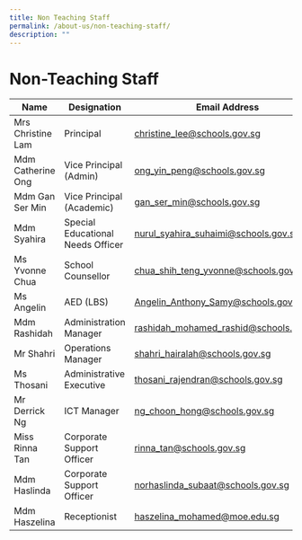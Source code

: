 ```yaml
---
title: Non Teaching Staff
permalink: /about-us/non-teaching-staff/
description: ""
---
```

# **Non-Teaching Staff**

| Name 	| Designation 	| Email Address 	|
|---	|---	|---	|
| Mrs Christine Lam 	| Principal 	| [christine_lee@schools.gov.sg](mailto:christine_lee@schools.gov.sg) 	|
| Mdm Catherine Ong 	| Vice Principal (Admin) 	| [ong_yin_peng@schools.gov.sg](mailto:ong_yin_peng@schools.gov.sg) 	|
| Mdm Gan Ser Min 	| Vice Principal (Academic) 	| [gan_ser_min@schools.gov.sg](mailto:gan_ser_min@schools.gov.sg) 	|
| Mdm Syahira 	| Special Educational Needs Officer 	| [nurul_syahira_suhaimi@schools.gov.sg](mailto:nurul_syahira_suhaimi@schools.gov.sg) 	|
| Ms Yvonne Chua 	| School Counsellor 	| [chua_shih_teng_yvonne@schools.gov.sg](mailto:chua_shih_teng_yvonne@schools.gov.sg) 	|
| Ms  Angelin 	| AED (LBS) 	| [Angelin_Anthony_Samy@schools.gov.sg](mailto:Angelin_Anthony_Samy@schools.gov.sg) 	|
| Mdm Rashidah 	| Administration Manager 	| [rashidah_mohamed_rashid@schools.gov.sg](mailto:rashidah_mohamed_rashid@schools.gov.sg) 	|
| Mr Shahri 	| Operations Manager 	| [shahri_hairalah@schools.gov.sg](mailto:shahri_hairalah@schools.gov.sg) 	|
| Ms Thosani 	| Administrative Executive 	| [thosani_rajendran@schools.gov.sg](mailto:thosani_rajendran@schools.gov.sg) 	|
| Mr Derrick Ng 	| ICT Manager 	| [ng_choon_hong@schools.gov.sg](mailto:ng_choon_hong@schools.gov.sg) 	|
| Miss Rinna Tan 	| Corporate Support Officer 	| [rinna_tan@schools.gov.sg](mailto:rinna_tan@schools.gov.sg) 	|
| Mdm Haslinda 	| Corporate Support Officer 	| [norhaslinda_subaat@schools.gov.sg](mailto:norhaslinda_subaat@schools.gov.sg) 	|
| Mdm Haszelina 	| Receptionist 	| [haszelina_mohamed@moe.edu.sg](mailto:haszelina_mohamed@moe.edu.sg) 	|
